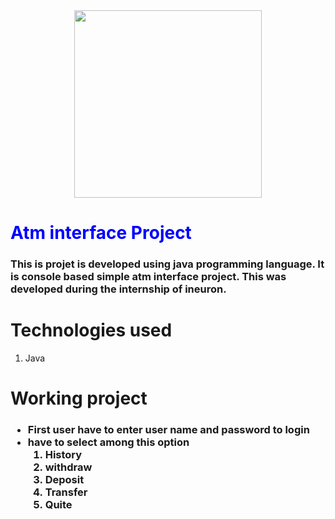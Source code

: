 <div align='center'><img src="https://internship.ineuron.ai/_next/image?url=%2Fimages%2Fineuron-logo.png&w=1920&q=75" style="width:300px;height=300px"/></div>
<h1 style="color:blue">Atm interface Project</h1>
<h3>This is projet is developed using java programming language. It is console based simple atm interface project.
This was developed during the internship of ineuron.</h2>

<h1>Technologies used</h1>
<ol>
  <li>Java</li>
</ol>

<h1>Working project</h1>
<h3>
  <ul>
    <li>First user have to enter user name and password to login</li>
    <li>
      have to select among this option
      <ol>
        <li>History</li>
        <li>withdraw</li>
        <li>Deposit</li>
        <li>Transfer</li>
        <li>Quite</li>
      </ol>
    </li>
  </ul>
</h3>
